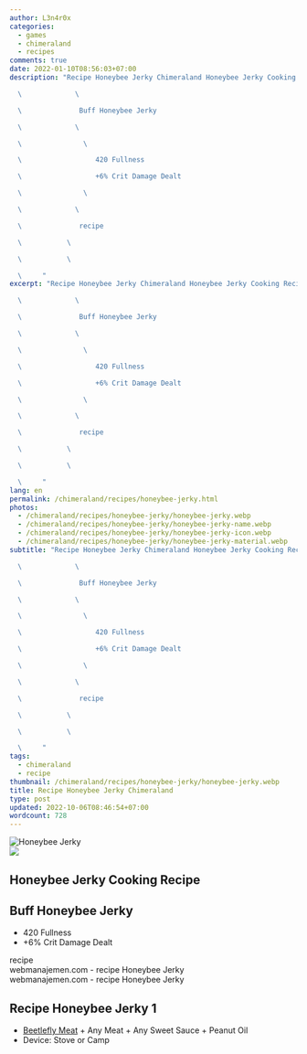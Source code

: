 ```yaml
---
author: L3n4r0x
categories:
  - games
  - chimeraland
  - recipes
comments: true
date: 2022-01-10T08:56:03+07:00
description: "Recipe Honeybee Jerky Chimeraland Honeybee Jerky Cooking Recipe

  \             \ 

  \              Buff Honeybee Jerky

  \             \ 

  \               \ 

  \                  420 Fullness

  \                  +6% Crit Damage Dealt

  \               \ 

  \             \ 

  \              recipe

  \           \ 

  \           \ 

  \     "
excerpt: "Recipe Honeybee Jerky Chimeraland Honeybee Jerky Cooking Recipe

  \             \ 

  \              Buff Honeybee Jerky

  \             \ 

  \               \ 

  \                  420 Fullness

  \                  +6% Crit Damage Dealt

  \               \ 

  \             \ 

  \              recipe

  \           \ 

  \           \ 

  \     "
lang: en
permalink: /chimeraland/recipes/honeybee-jerky.html
photos:
  - /chimeraland/recipes/honeybee-jerky/honeybee-jerky.webp
  - /chimeraland/recipes/honeybee-jerky/honeybee-jerky-name.webp
  - /chimeraland/recipes/honeybee-jerky/honeybee-jerky-icon.webp
  - /chimeraland/recipes/honeybee-jerky/honeybee-jerky-material.webp
subtitle: "Recipe Honeybee Jerky Chimeraland Honeybee Jerky Cooking Recipe

  \             \ 

  \              Buff Honeybee Jerky

  \             \ 

  \               \ 

  \                  420 Fullness

  \                  +6% Crit Damage Dealt

  \               \ 

  \             \ 

  \              recipe

  \           \ 

  \           \ 

  \     "
tags:
  - chimeraland
  - recipe
thumbnail: /chimeraland/recipes/honeybee-jerky/honeybee-jerky.webp
title: Recipe Honeybee Jerky Chimeraland
type: post
updated: 2022-10-06T08:46:54+07:00
wordcount: 728
---
```


<link
  rel="stylesheet"
  href="https://rawcdn.githack.com/dimaslanjaka/Web-Manajemen/870a349/css/bootstrap-5-3-0-alpha3-wrapper.css"
/>
<section id="bootstrap-wrapper">
  <div data-bs-theme="dark">
    <div class="card mb-2">
      <div class="card-body">
        <div class="row g-0">
          <div class="col-sm-4 position-relative mb-2">
            <img
              src="https://www.webmanajemen.com/chimeraland/recipes/honeybee-jerky/honeybee-jerky-material.webp"
              class="card-img fit-cover w-100 h-100"
              alt="Honeybee Jerky"
              data-fancybox="true"
            />
          </div>
          <div class="col-sm-8 mb-2">
            <div class="card-body">
              <div class="d-flex flex-row align-items-center mb-3">
                <img
                  class="d-inline-block me-2"
                  src="https://www.webmanajemen.com/chimeraland/recipes/honeybee-jerky/honeybee-jerky-icon.webp"
                  width="auto"
                  height="auto"
                  style="vertical-align: middle"
                />
                <h2 class="fs-5">Honeybee Jerky Cooking Recipe</h2>
              </div>
              <h2 class="card-title fs-5">Buff Honeybee Jerky</h2>
              <div class="card-text">
                <ul>
                  <li>420 Fullness</li>
                  <li>+6% Crit Damage Dealt</li>
                </ul>
              </div>
              <span class="badge rounded-pill">recipe</span>
            </div>
            <div class="card-footer text-end text-muted mt-auto">
              webmanajemen.com - recipe Honeybee Jerky
            </div>
          </div>
        </div>
      </div>
      <div class="card-footer text-end text-muted">
        webmanajemen.com - recipe Honeybee Jerky
      </div>
    </div>
    <div class="row mb-2">
      <div class="col-12 col-lg-6 recipe-item mb-2">
        <div class="card">
          <div class="card-body">
            <h2 class="card-title fs-5">Recipe Honeybee Jerky 1</h2>
            <div class="card-text">
              <ul>
                <li>
                  <a
                    class="text-decoration-none text-primary"
                    href="/chimeraland/materials/beetlefly-meat.html"
                    >Beetlefly Meat</a
                  ><span> + </span>Any Meat<span> + </span>Any Sweet Sauce<span>
                    + </span
                  >Peanut Oil
                </li>
                <li>Device: Stove or Camp</li>
              </ul>
            </div>
          </div>
        </div>
      </div>
    </div>
  </div>
</section>